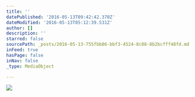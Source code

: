 ```yaml
---
title: ''
datePublished: '2016-05-13T09:42:42.370Z'
dateModified: '2016-05-13T05:12:39.531Z'
author: []
description: ''
starred: false
sourcePath: _posts/2016-05-13-755fbb86-bbf3-4524-8c08-8b2bcfff48fd.md
inFeed: true
hasPage: false
inNav: false
_type: MediaObject

---
```

![](https://the-grid-user-content.s3-us-west-2.amazonaws.com/55f99ed8-9927-4dc9-986f-c5dbf669cdbd.jpg)